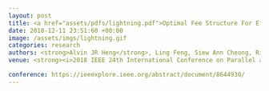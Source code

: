 ```yaml
---
layout: post
title: <a href="assets/pdfs/lightning.pdf">Optimal Fee Structure For Efficient Lightning Networks</a>
date: 2018-12-11 23:51:60 +00:00
image: /assets/imgs/lightning.gif
categories: research
authors: <strong>Alvin JR Heng</strong>, Ling Feng, Siew Ann Cheong, Rick Siow Mong Goh
venue: <strong><i>2018 IEEE 24th International Conference on Parallel and Distributed Systems (ICPADS)</i></strong>

conference: https://ieeexplore.ieee.org/abstract/document/8644930/
---
```

